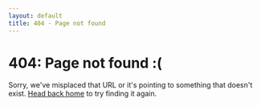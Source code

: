 ```yaml
---
layout: default
title: 404 - Page not found
---
```


<div class="page">
  <h1 class="page-title">404: Page not found :(</h1>
  <p class="lead">Sorry, we've misplaced that URL or it's pointing to something that doesn't exist. <a href="{{ site.baseurl }}">Head back home</a> to try finding it again.</p>
</div>
